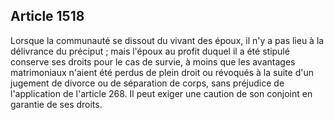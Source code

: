 Article 1518
----
Lorsque la communauté se dissout du vivant des époux, il n'y a pas lieu à la
délivrance du préciput ; mais l'époux au profit duquel il a été stipulé conserve
ses droits pour le cas de survie, à moins que les avantages matrimoniaux n'aient
été perdus de plein droit ou révoqués à la suite d'un jugement de divorce ou de
séparation de corps, sans préjudice de l'application de l'article 268. Il peut
exiger une caution de son conjoint en garantie de ses droits.

